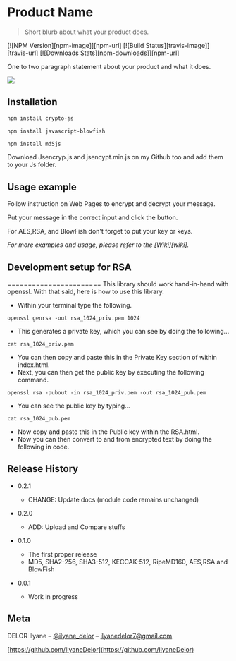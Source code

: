 # Product Name
> Short blurb about what your product does.

[![NPM Version][npm-image]][npm-url]
[![Build Status][travis-image]][travis-url]
[![Downloads Stats][npm-downloads]][npm-url]

One to two paragraph statement about your product and what it does.

![](header.png)

## Installation

```sh
npm install crypto-js
```
```sh
npm install javascript-blowfish
```
```sh
npm install md5js

```
Download Jsencryp.js and jsencypt.min.js on my Github too and add them to your Js folder.

## Usage example

Follow instruction on Web Pages to encrypt and decrypt your message.

Put your message in the correct input and click the button.

For AES,RSA, and BlowFish don't forget to put your key or keys.

_For more examples and usage, please refer to the [Wiki][wiki]._

## Development setup for RSA

=======================
This library should work hand-in-hand with openssl.  With that said, here is how to use this library.

 - Within your terminal type the following.

```
openssl genrsa -out rsa_1024_priv.pem 1024
```

 - This generates a private key, which you can see by doing the following...

```
cat rsa_1024_priv.pem
```

 - You can then copy and paste this in the Private Key section of within index.html.
 - Next, you can then get the public key by executing the following command.

```
openssl rsa -pubout -in rsa_1024_priv.pem -out rsa_1024_pub.pem
```

 - You can see the public key by typing...

```
cat rsa_1024_pub.pem
```

 - Now copy and paste this in the Public key within the RSA.html.
 - Now you can then convert to and from encrypted text by doing the following in code.

## Release History

* 0.2.1
    * CHANGE: Update docs (module code remains unchanged)
* 0.2.0
   
    * ADD: Upload and Compare stuffs
* 0.1.0
    * The first proper release
    * MD5, SHA2-256, SHA3-512, KECCAK-512, RipeMD160, AES,RSA and BlowFish
* 0.0.1
    * Work in progress

## Meta

DELOR Ilyane – [@ilyane_delor](https://twitter.com/ilyane_delor) – ilyanedelor7@gmail.com


[https://github.com/IlyaneDelor](https://github.com/IlyaneDelor)
